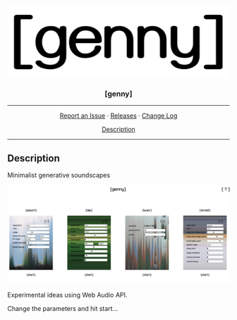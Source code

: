 <p align="center">
    <img src="res/genny.png" alt="[genny]">
</p>
<h3 align="center">[genny]</h3>
<hr>
<p align="center">
  <a href="../../issues">Report an Issue</a>
  ·
  <a href="../../releases">Releases</a>
  ·
  <a href="/CHANGELOG.md">Change Log</a>
</p>
<p align="center">
  <a href="#Description">Description</a>
</p>
<hr>

## Description
Minimalist generative soundscapes 

<p align="center">
    <img src="res/screenshot.png" alt="Screenshot">
</p> 

Experimental ideas using Web Audio API.  

Change the parameters and hit start...